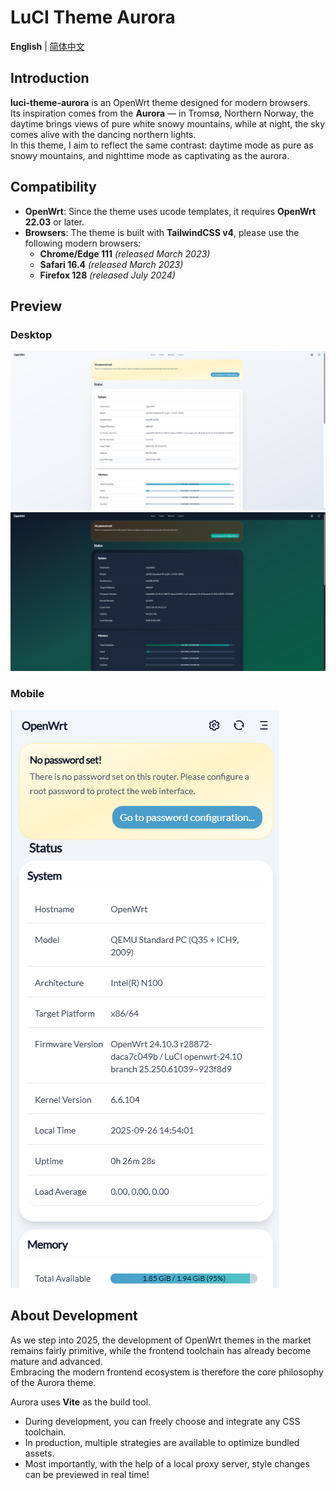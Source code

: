 # LuCI Theme Aurora

**English** | [简体中文](README.zh-CN.md)

## Introduction

**luci-theme-aurora** is an OpenWrt theme designed for modern browsers.  
Its inspiration comes from the **Aurora** — in Tromsø, Northern Norway, the daytime brings views of pure white snowy mountains, while at night, the sky comes alive with the dancing northern lights.  
In this theme, I aim to reflect the same contrast: daytime mode as pure as snowy mountains, and nighttime mode as captivating as the aurora.

## Compatibility

- **OpenWrt**: Since the theme uses ucode templates, it requires **OpenWrt 22.03** or later.
- **Browsers**: The theme is built with **TailwindCSS v4**, please use the following modern browsers:
  - **Chrome/Edge 111** _(released March 2023)_
  - **Safari 16.4** _(released March 2023)_
  - **Firefox 128** _(released July 2024)_

## Preview

### Desktop

![light](./.dev/docs/preview/light.png)  
![dark](./.dev/docs/preview/dark.png)

### Mobile

![mobile](./.dev/docs/preview/mobile.png)

## About Development

As we step into 2025, the development of OpenWrt themes in the market remains fairly primitive, while the frontend toolchain has already become mature and advanced.  
Embracing the modern frontend ecosystem is therefore the core philosophy of the Aurora theme.

Aurora uses **Vite** as the build tool.

- During development, you can freely choose and integrate any CSS toolchain.
- In production, multiple strategies are available to optimize bundled assets.
- Most importantly, with the help of a local proxy server, style changes can be previewed in real time!

